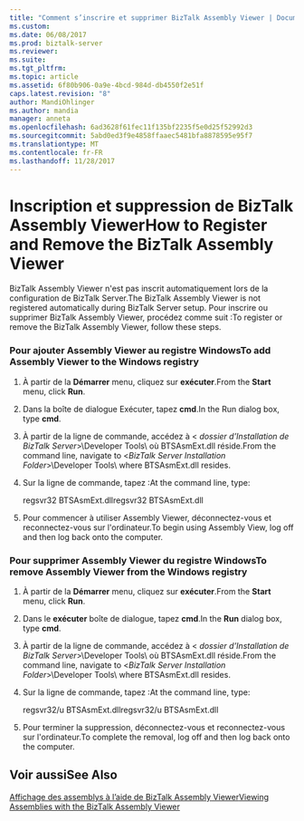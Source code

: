```yaml
---
title: "Comment s’inscrire et supprimer BizTalk Assembly Viewer | Documents Microsoft"
ms.custom: 
ms.date: 06/08/2017
ms.prod: biztalk-server
ms.reviewer: 
ms.suite: 
ms.tgt_pltfrm: 
ms.topic: article
ms.assetid: 6f80b906-0a9e-4bcd-984d-db4550f2e51f
caps.latest.revision: "8"
author: MandiOhlinger
ms.author: mandia
manager: anneta
ms.openlocfilehash: 6ad3628f61fec11f135bf2235f5e0d25f52992d3
ms.sourcegitcommit: 5abd0ed3f9e4858ffaaec5481bfa8878595e95f7
ms.translationtype: MT
ms.contentlocale: fr-FR
ms.lasthandoff: 11/28/2017
---
```

# <a name="how-to-register-and-remove-the-biztalk-assembly-viewer"></a><span data-ttu-id="dcca6-102">Inscription et suppression de BizTalk Assembly Viewer</span><span class="sxs-lookup"><span data-stu-id="dcca6-102">How to Register and Remove the BizTalk Assembly Viewer</span></span>
<span data-ttu-id="dcca6-103">BizTalk Assembly Viewer n'est pas inscrit automatiquement lors de la configuration de BizTalk Server.</span><span class="sxs-lookup"><span data-stu-id="dcca6-103">The BizTalk Assembly Viewer is not registered automatically during BizTalk Server setup.</span></span> <span data-ttu-id="dcca6-104">Pour inscrire ou supprimer BizTalk Assembly Viewer, procédez comme suit :</span><span class="sxs-lookup"><span data-stu-id="dcca6-104">To register or remove the BizTalk Assembly Viewer, follow these steps.</span></span>  
  
### <a name="to-add-assembly-viewer-to-the-windows-registry"></a><span data-ttu-id="dcca6-105">Pour ajouter Assembly Viewer au registre Windows</span><span class="sxs-lookup"><span data-stu-id="dcca6-105">To add Assembly Viewer to the Windows registry</span></span>  
  
1.  <span data-ttu-id="dcca6-106">À partir de la **Démarrer** menu, cliquez sur **exécuter**.</span><span class="sxs-lookup"><span data-stu-id="dcca6-106">From the **Start** menu, click **Run**.</span></span>  
  
2.  <span data-ttu-id="dcca6-107">Dans la boîte de dialogue Exécuter, tapez **cmd**.</span><span class="sxs-lookup"><span data-stu-id="dcca6-107">In the Run dialog box, type **cmd**.</span></span>  
  
3.  <span data-ttu-id="dcca6-108">À partir de la ligne de commande, accédez à \< *dossier d’Installation de BizTalk Server*\>\Developer Tools\ où BTSAsmExt.dll réside.</span><span class="sxs-lookup"><span data-stu-id="dcca6-108">From the command line, navigate to \<*BizTalk Server Installation Folder*\>\Developer Tools\ where BTSAsmExt.dll resides.</span></span>  
  
4.  <span data-ttu-id="dcca6-109">Sur la ligne de commande, tapez :</span><span class="sxs-lookup"><span data-stu-id="dcca6-109">At the command line, type:</span></span>  
  
     <span data-ttu-id="dcca6-110">regsvr32 BTSAsmExt.dll</span><span class="sxs-lookup"><span data-stu-id="dcca6-110">regsvr32 BTSAsmExt.dll</span></span>  
  
5.  <span data-ttu-id="dcca6-111">Pour commencer à utiliser Assembly Viewer, déconnectez-vous et reconnectez-vous sur l'ordinateur.</span><span class="sxs-lookup"><span data-stu-id="dcca6-111">To begin using Assembly View, log off and then log back onto the computer.</span></span>  
  
### <a name="to-remove-assembly-viewer-from-the-windows-registry"></a><span data-ttu-id="dcca6-112">Pour supprimer Assembly Viewer du registre Windows</span><span class="sxs-lookup"><span data-stu-id="dcca6-112">To remove Assembly Viewer from the Windows registry</span></span>  
  
1.  <span data-ttu-id="dcca6-113">À partir de la **Démarrer** menu, cliquez sur **exécuter**.</span><span class="sxs-lookup"><span data-stu-id="dcca6-113">From the **Start** menu, click **Run**.</span></span>  
  
2.  <span data-ttu-id="dcca6-114">Dans le **exécuter** boîte de dialogue, tapez **cmd**.</span><span class="sxs-lookup"><span data-stu-id="dcca6-114">In the **Run** dialog box, type **cmd**.</span></span>  
  
3.  <span data-ttu-id="dcca6-115">À partir de la ligne de commande, accédez à \< *dossier d’Installation de BizTalk Server*\>\Developer Tools\ où BTSAsmExt.dll réside.</span><span class="sxs-lookup"><span data-stu-id="dcca6-115">From the command line, navigate to \<*BizTalk Server Installation Folder*\>\Developer Tools\ where BTSAsmExt.dll resides.</span></span>  
  
4.  <span data-ttu-id="dcca6-116">Sur la ligne de commande, tapez :</span><span class="sxs-lookup"><span data-stu-id="dcca6-116">At the command line, type:</span></span>  
  
     <span data-ttu-id="dcca6-117">regsvr32/u BTSAsmExt.dll</span><span class="sxs-lookup"><span data-stu-id="dcca6-117">regsvr32/u BTSAsmExt.dll</span></span>  
  
5.  <span data-ttu-id="dcca6-118">Pour terminer la suppression, déconnectez-vous et reconnectez-vous sur l'ordinateur.</span><span class="sxs-lookup"><span data-stu-id="dcca6-118">To complete the removal, log off and then log back onto the computer.</span></span>  
  
## <a name="see-also"></a><span data-ttu-id="dcca6-119">Voir aussi</span><span class="sxs-lookup"><span data-stu-id="dcca6-119">See Also</span></span>  
 [<span data-ttu-id="dcca6-120">Affichage des assemblys à l’aide de BizTalk Assembly Viewer</span><span class="sxs-lookup"><span data-stu-id="dcca6-120">Viewing Assemblies with the BizTalk Assembly Viewer</span></span>](../core/viewing-assemblies-with-the-biztalk-assembly-viewer.md)